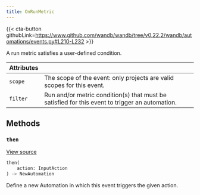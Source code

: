 ```yaml
---
title: OnRunMetric
---
```


{{< cta-button githubLink=https://www.github.com/wandb/wandb/tree/v0.22.2/wandb/automations/events.py#L210-L232 >}}

A run metric satisfies a user-defined condition.

| Attributes |  |
| :--- | :--- |
|  `scope` |  The scope of the event: only projects are valid scopes for this event. |
|  `filter` |  Run and/or metric condition(s) that must be satisfied for this event to trigger an automation. |

## Methods

### `then`

[View source](https://www.github.com/wandb/wandb/tree/v0.22.2/wandb/automations/events.py#L151-L158)

```python
then(
    action: InputAction
) -> NewAutomation
```

Define a new Automation in which this event triggers the given action.
